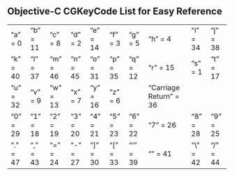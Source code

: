 Objective-C CGKeyCode List for Easy Reference
---------------------------------------------

|          	|          	|          	|          	|          	|          	|          	|                        	|          	|          	|
|----------	|----------	|----------	|----------	|----------	|----------	|----------	|------------------------	|----------	|----------	|
| “a” = 0  	| “b” = 11 	| “c” = 8  	| “d” = 2  	| “e” = 14 	| “f” = 3  	| “g” = 5  	| “h” = 4                	| “i” = 34 	| “j” = 38 	|
| “k” = 40 	| “l” = 37 	| “m” = 46 	| “n” = 45 	| “o” = 31 	| “p” = 35 	| “q” = 12 	| “r” = 15               	| “s” = 1  	| “t” = 17 	|
| “u” = 32 	| “v” = 9  	| “w” = 13 	| “x” = 7  	| “y” = 16 	| “z” = 6  	|          	| “Carriage Return” = 36 	|          	|          	|
| “0” = 29 	| “1” = 18 	| “2” = 19 	| “3” = 20 	| “4” = 21 	| “5” = 23 	| “6” = 22 	| “7” = 26               	| “8” = 28 	| “9” = 25 	|
| “.” = 47 	| “,” = 43 	| “=” = 24 	| “-” = 27 	| “]” = 30 	| “[” = 33 	| “‘” = 39 	| “” = 41                	| “\” = 42 	| “/” = 44 	|
